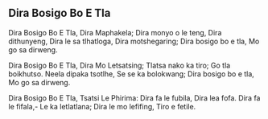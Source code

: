 ## Dira Bosigo Bo E Tla

Dira Bosigo Bo E Tla, Dira Maphakela;
Dira monyo o le teng, Dira dithunyeng,
Dira le sa tlhatloga, Dira motshegaring;
Dira bosigo bo e tla, Mo go sa dirweng.

Dira Bosigo Bo E Tla, Dira Mo Letsatsing;
Tlatsa nako ka tiro; Go tla boikhutso.
Neela dipaka tsotlhe, Se se ka bolokwang;
Dira bosigo bo e tla, Mo go sa dirweng.

Dira Bosigo Bo E Tla, Tsatsi Le Phirima:
Dira fa le fubila, Dira lea fofa.
Dira fa le fifala,- Le ka letlatlana;
Dira le mo lefifing, Tiro e fetile.

